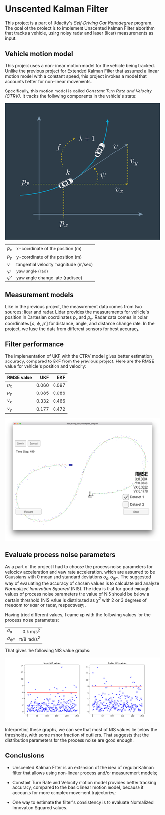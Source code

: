 # Unscented Kalman Filter

This project is a part of Udacity's *Self-Driving Car Nanodegree* program. The
goal of the project is to implement Unscented Kalman Filter algorithm that
tracks a vehicle, using noisy radar and laser (lidar) measurements as input.

## Vehicle motion model

This project uses a non-linear motion model for the vehicle being
tracked. Unlike the previous project for Extended Kalman Filter that assumed a
linear motion model with a constant speed, this project invokes a model that
accounts better for non-linear movements. 

Specifically, this motion model is called *Constant Turn Rate and Velocity
(CTRV)*. It tracks the following components in the vehicle's state: 

![CTRV model](writeup/ctrv_model.png)

|                 |                                  |
|:----------------|:---------------------------------|
| *p<sub>x</sub>* | x-coordinate of the position (m) |
| *p<sub>y</sub>* | y-coordinate of the position (m) |
| *v*             | tangential velocity magnitude (m/sec) |
| *ψ*             | yaw angle (rad) |
| *ψ'*            | yaw angle change rate (rad/sec) |

## Measurement models

Like in the previous project, the measurement data comes from two sources: lidar
and radar. Lidar provides the measurements for vehicle's position in Cartesian
coordinates *p<sub>x</sub>* and *p<sub>y</sub>*. Radar data comes in polar
coordinates [*ρ*, *ϕ*, *ρ'*] for distance, angle, and distance change rate. In
the project, we fuse the data from different sensors for best accuracy. 

## Filter performance

The implementation of UKF with the CTRV model gives better estimation accuracy,
compared to EKF from the previous project. Here are the RMSE value for vehicle's
position and velocity: 

| RMSE value      | UKF   | EKF   |
|:----------------|------:|------:|
| *p<sub>x</sub>* | 0.060 | 0.097 |
| *p<sub>y</sub>* | 0.085 | 0.086 |
| *v<sub>x</sub>* | 0.332 | 0.466 |
| *v<sub>y</sub>* | 0.177 | 0.472 |

![Screenshot](writeup/screenshot.png)

## Evaluate process noise parameters

As a part of the project I had to choose the process noise parameters for
velocicy acceleration and yaw rate acceleration, which are assumed to be
Gaussians with 0 mean and standard deviations *σ<sub>a</sub>*,
*σ<sub>ψ''</sub>*. The suggested way of evaluating the accuracy of chosen values
is to calculate and analyze *Normalized Innovation Squared* (NIS). The idea is
that for good enough values of process noise parameters the value of NIS should
be below a certain threshold (NIS value is distributed as *χ<sup>2</sup>* with 2
or 3 degrees of freedom for lidar or radar, respectively).

Having tried different values, I came up with the following values for the
process noise parameters:

|                   |                       |
|:------------------|----------------------:|
| *σ<sub>a</sub>*   | 0.5 m/s<sup>2</sup>   |
| *σ<sub>ψ''</sub>* | π/8 rad/s<sup>2</sup> |

That gives the following NIS value graphs: 

![NIS value graphs](writeup/nis.png)

Interpreting these graphs, we can see that most of NIS values lie below the
thresholds, with some minor fraction of outliers. That suggests that the
distribution parameters for the process noise are good enough. 

## Conclusions

- Unscented Kalman Filter is an extension of the idea of regular Kalman filter
  that allows using non-linear process and/or measurement models;
  
- Constant Turn Rate and Velocity motion model provides better tracking
  accuracy, compared to the basic linear motion model, because it accounts for
  more complex movement trajectories;
  
- One way to estimate the filter's consistency is to evaluate Normalized
  Innovation Squared values.
  






